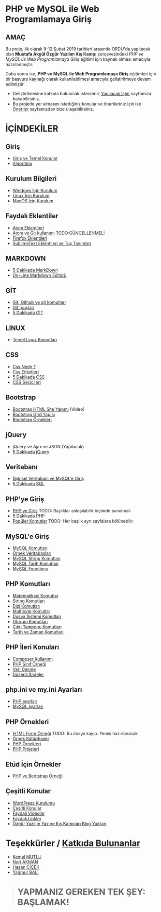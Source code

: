 
# PHP ve MySQL ile Web Programlamaya Giriş

## AMAÇ
Bu proje, ilk olarak 9-12 Şubat 2019 tarihleri arasında ORDU'da yapılacak olan **Mustafa Akgül Özgür Yazılım Kış Kampı** çerçevesindeki *PHP ve MySQL ile Web Programlamaya Giriş* eğitimi için kaynak olması amacıyla hazırlanmıştır.

Daha sonra ise, **PHP ve MySQL ile Web Programlamaya Giriş** eğitimleri için bir başvuru kaynağı olarak kullanılabilmesi amacıyla geliştirilmeye devam edilmiştir.

- Geliştirilmesine katkıda bulunmak isterseniz [Yapılacak İşler](./konular/yapilacak.isler.md) sayfamıza bakabilirsiniz.
- Bu projede yer almasını istediğiniz konular ve önerileriniz için ise  [Öneriler](./konular/oneriler.md) sayfamızdan bize ulaşabilirsiniz.


# İÇİNDEKİLER

## Giriş
- [Giriş ve Temel Konular](./konular/giris.konulari.md)
- [Algoritma](./konular/algoritma.md)


## Kurulum Bilgileri
- [Windows İçin Kurulum](./konular/kurulum.menu.windows.md)
- [Linux İçin Kurulum](./konular/kurulum.menu.linux.md)
- [MacOS İçin Kurulum](./konular/kurulum.menu.macos.md)


## Faydalı Eklentiler
- [Atom Eklentileri](./konular/eklentiler.atom.md)  
- [Atom ve Git kullanımı](./konular/kullanim.atom.git.md) TODO:GÜNCELLENMELİ
- [Firefox Eklentileri](./konular/eklentiler.firefox.md)  
- [SublimeText Eklentileri ve Tuş Tanımları](./konular/eklentiler.sublimetext.md)


## MARKDOWN
- [5 Dakikada MarkDown](https://learnxinyminutes.com/docs/tr-tr/markdown-tr/)
- [On-Line Markdown Editörü](https://stackedit.io/)


## GİT
- [Git, Github ve git komutları](./konular/komutlar.git.md)
- [Git İpuçları](./konular/komutlar.git.ipuclari.md)
- [5 Dakikada GİT](https://learnxinyminutes.com/docs/tr-tr/git-tr/)


## LINUX
- [Temel Linux Komutları](./konular/linux.temel.komutlar.md)


## CSS
- [Css Nedir ?](./konular/ornek.css.md)
- [Css Etiketleri](./konular/etiketler.css.md)
- [5 Dakikada CSS](https://learnxinyminutes.com/docs/tr-tr/css-tr/)
- [CSS Seçicileri](./konular/seciciler.css.md)


## Bootstrap
- [Bootstrap HTML Site Yapımı](https://www.youtube.com/watch?v=kLby3L7u-NQ) (Video)
- [Bootstrap Grid Yapısı](./konular/bootstrap.grid.md)
- [Bootstrap Örnekleri](./konular/bootstrap.ornekleri.md)


## jQuery
- jQuery ve Ajax ve JSON (Yapılacak)
- [5 Dakikada jQuery](https://learnxinyminutes.com/docs/jquery/)


## Veritabanı
- [İlişkisel Veritabanı ve MySQL'e Giriş](./konular/iliskisel.veritabani.md)  
- [5 Dakikada SQL](https://learnxinyminutes.com/docs/sql/)  


## PHP'ye Giriş
- [PHP'ye Giriş](./konular/giris.konulari.php.md) TODO: Başlıklar anlaşılabilir biçimde sunulmalı
- [5 Dakikada PHP](https://learnxinyminutes.com/docs/tr-tr/php-tr/)
- [Popüler Komutlar](./konular/komutlar.populer.md) TODO: Her başlık ayrı sayfalara bölünebilir.


## MySQL'e Giriş
- [MySQL Komutları](./konular/giris.konulari.mysql.md)
- [Örnek Veritabanları](https://github.com/nuriakman/Ornek_Veri_Setleri)
- [MySQL String Komutları](./konular/komutlar.mysql.string.md)
- [MySQL Tarih Komutları](./konular/komutlar.mysql.tarih.md)
- [MySQL Functions](./konular/komutlar.mysql.all.md)


## PHP Komutları
- [Matematiksel Komutlar](./konular/komutlar.matematik.md)
- [String Komutları](./konular/komutlar.string.md)
- [Dizi Komutları](./konular/komutlar.diziler.md)
- [Multibyte Komutlar](./konular/komutlar.multibyte.md)
- [Dosya Sistemi Komutları](./konular/komutlar.dosyasistemi.md)
- [Oturum Komutları](./konular/komutlar.oturum.md)
- [Çıktı Tamponu Komutları](./konular/komutlar.ciktitamponu.md)
- [Tarih ve Zaman Komutları](./konular/komutlar.tarihzaman.md)


## PHP İleri Konuları
- [Composer Kullanımı](./konular/kullanim.composer.md)
- [PHP Sınıf Örneği](./konular/class.ornegi.md)
- [Veri Çekme](./konular/curl.ornegi.md)
- [Düzenli İfadeler](./konular/php.regex.md)

## php.ini ve my.ini Ayarları
- [PHP ayarları](./konular/ayarlar.php.ini.md)
- [MySQL ayarları](./konular/ayarlar.mysql.ini.md)


## PHP Örnekleri
- [HTML Form Örneği](./konular/ornek.html.form.md) TODO: Bu dosya kayıp. Yenisi hazırlanacak
- [Örnek Kütüphaner](./konular/ornek.kutuphane.md)
- [PHP Örnekleri](./konular/php.ornekleri.md)
- [PHP Projeleri](./konular/php.projeleri.md)


## Etüd İçin Örnekler
- [PHP ve Bootstrap Örneği](./etud/etud.01.bootstrap.php)

## Çeşitli Konular
- [WordPress Kurulumu](./konular/cesitli.wordpress.md)
- [Çeşitli Konular](./konular/cesitli.konular.md)
- [Faydalı Videolar](./konular/faydali.videolar.md)
- [Faydalı Linkler](./konular/faydali.linkler.md)
- [Özgür Yazılım Yaz ve Kış Kampları Blog Yazıları](./konular/blog.yazilari.md)

# Teşekkürler / [Katkıda Bulunanlar](https://github.com/nuriakman/PHP-Egitimi/graphs/contributors)
* [Kemal MUTLU](https://github.com/kemalmutlu)
* [Nuri AKMAN](https://github.com/nuriakman)
* [Hasan ÇİÇEK](https://github.com/yeniceri1453)
* [Yağmur BALİ](https://github.com/yagmurb)


> # YAPMANIZ GEREKEN TEK ŞEY: BAŞLAMAK!

